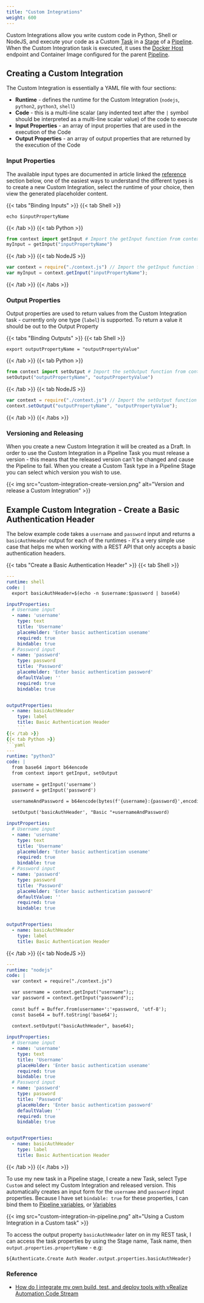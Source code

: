 ```yaml
---
title: "Custom Integrations"
weight: 600
---
```


Custom Integrations allow you write custom code in Python, Shell or NodeJS, and execute your code as a Custom [Task]() in a [Stage]() of a [Pipeline](). When the Custom Integration task is executed, it uses the [Docker Host]() endpoint and Container Image configured for the parent [Pipeline]().

## Creating a Custom Integration
The Custom Integration is essentially a YAML file with four sections:

- **Runtime** - defines the runtime for the Custom Integration (`nodejs`, `python2`, `python3`, `shell`)
- **Code** - this is a multi-line scalar (any indented text after the `|` symbol should be interpreted as a multi-line scalar value) of the code to execute
- **Input Properties** - an array of input properties that are used in the execution of the Code
- **Output Properties** - an array of output properties that are returned by the execution of the Code

### Input Properties
The available input types are documented in article linked the [reference](/Custom-Integrations/#refs) section below, one of the easiest ways to understand the different types is to create a new Custom Integration, select the runtime of your choice, then view the generated placeholder content. 

{{< tabs "Binding Inputs" >}}
{{< tab Shell >}}
```shell
echo $inputPropertyName
```
{{< /tab >}}
{{< tab Python >}}
```python
from context import getInput # Import the getInput function from context.py
myInput = getInput("inputPropertyName")
```
{{< /tab >}}
{{< tab NodeJS >}}
```javascript
var context = require("./context.js") // Import the getInput function from context.js
var myInput = context.getInput("inputPropertyName");
```
{{< /tab >}}
{{< /tabs >}}

### Output Properties
Output properties are used to return values from the Custom Integration task - currently only one type (`label`) is supported. To return a value it should be out to the Output Property

{{< tabs "Binding Outputs" >}}
{{< tab Shell >}}
```shell
export outputPropertyName = "outputPropertyValue"
```
{{< /tab >}}
{{< tab Python >}}
```python
from context import setOutput # Import the setOutput function from context.py
setOutput("outputPropertyName", "outputPropertyValue")
```
{{< /tab >}}
{{< tab NodeJS >}}
```javascript
var context = require("./context.js") // Import the setOutput function from context.js
context.setOutput("outputPropertyName", "outputPropertyValue");
```
{{< /tab >}}
{{< /tabs >}}

### Versioning and Releasing
When you create a new Custom Integration it will be created as a Draft. In order to use the Custom Integration in a Pipeline Task you must release a version - this means that the released version can't be changed and cause the Pipeline to fail. When you create a Custom Task type in a Pipeline Stage you can select which version you wish to use.

{{< img src="custom-integration-create-version.png" alt="Version and release a Custom Integration" >}}

## Example Custom Integration - Create a Basic Authentication Header

The below example code takes a `username` and `password` input and returns a `basicAuthHeader` output for each of the runtimes - it's a very simple use case that helps me when working with a REST API that only accepts a basic authentication headers. 

{{< tabs "Create a Basic Authentication Header" >}}
{{< tab Shell >}}
```yaml
---
runtime: shell
code: |
  export basicAuthHeader=$(echo -n $username:$password | base64)

inputProperties:
  # Username input
  - name: 'username'
    type: text
    title: 'Username'
    placeHolder: 'Enter basic authentication usename'
    required: true
    bindable: true
  # Password input
  - name: 'password'
    type: password
    title: 'Password'
    placeHolder: 'Enter basic authentication password'
    defaultValue: ''
    required: true
    bindable: true


outputProperties:
  - name: basicAuthHeader
    type: label
    title: Basic Authentication Header
    ```
{{< /tab >}}
{{< tab Python >}}
```yaml
---
runtime: "python3"
code: |
  from base64 import b64encode
  from context import getInput, setOutput
  
  username = getInput('username')
  password = getInput('password')
  
  usernameAndPassword = b64encode(bytes(f'{username}:{password}',encoding='ascii')).decode('ascii')

  setOutput('basicAuthHeader', "Basic "+usernameAndPassword)

inputProperties:
  # Username input
  - name: 'username'
    type: text
    title: 'Username'
    placeHolder: 'Enter basic authentication usename'
    required: true
    bindable: true
  # Password input
  - name: 'password'
    type: password
    title: 'Password'
    placeHolder: 'Enter basic authentication password'
    defaultValue: ''
    required: true
    bindable: true


outputProperties:
  - name: basicAuthHeader
    type: label
    title: Basic Authentication Header
```
{{< /tab >}}
{{< tab NodeJS >}}
```yaml
---
runtime: "nodejs"
code: |
  var context = require("./context.js")

  var username = context.getInput("username");;
  var password = context.getInput("password");;
  
  const buff = Buffer.from(username+':'+password, 'utf-8');
  const base64 = buff.toString('base64');
  
  context.setOutput("basicAuthHeader", base64);

inputProperties:
  # Username input
  - name: 'username'
    type: text
    title: 'Username'
    placeHolder: 'Enter basic authentication usename'
    required: true
    bindable: true
  # Password input
  - name: 'password'
    type: password
    title: 'Password'
    placeHolder: 'Enter basic authentication password'
    defaultValue: ''
    required: true
    bindable: true


outputProperties:
  - name: basicAuthHeader
    type: label
    title: Basic Authentication Header
```
{{< /tab >}}
{{< /tabs >}}

To use my new task in a Pipeline stage, I create a new Task, select Type `Custom` and select my Custom Integration and released version. This automatically creates an input form for the `username` and `password` input properties. Because I have set `bindable: true` for these properties, I can bind them to [Pipeline variables](/Pipelines/#variables-in-pipelines), or [Variables](/Variables)

{{< img src="custom-integration-in-pipeline.png" alt="Using a Custom Integration in a Custom task" >}}

To access the output property `basicAuthHeader` later on in my REST task, I can access the task properties by using the Stage name, Task name, then `output.properties.propertyName` - e.g:

`${Authenticate.Create Auth Header.output.properties.basicAuthHeader}`

### Reference
 * [How do I integrate my own build, test, and deploy tools with vRealize Automation Code Stream](https://docs.vmware.com/en/vRealize-Automation/8.3/Using-and-Managing-CodeStream/GUID-AB3CF709-D725-4CF2-90E5-144E0162DA59.html?hWord=N4IghgNiBcIMYFcDOAXA9gWwAQEsB2KApgOYBOYKOaeIAvkA)
